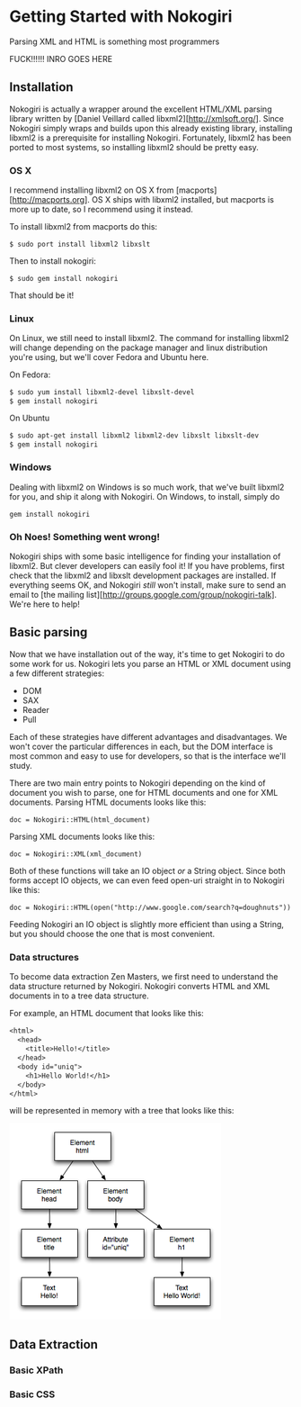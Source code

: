 # Getting Started with Nokogiri

Parsing XML and HTML is something most programmers 

FUCK!!!!!!  INRO GOES HERE

## Installation

Nokogiri is actually a wrapper around the excellent HTML/XML parsing library
written by [Daniel Veillard called libxml2][http://xmlsoft.org/].  Since
Nokogiri simply wraps and builds upon this already existing library,
installing libxml2 is a prerequisite for installing Nokogiri.  Fortunately,
libxml2 has been ported to most systems, so installing libxml2 should be
pretty easy.

### OS X

I recommend installing libxml2 on OS X from [macports][http://macports.org].
OS X ships with libxml2 installed, but macports is more up to date, so I
recommend using it instead.

To install libxml2 from macports do this:

    $ sudo port install libxml2 libxslt

Then to install nokogiri:

    $ sudo gem install nokogiri

That should be it!

### Linux

On Linux, we still need to install libxml2.  The command for installing
libxml2 will change depending on the package manager and linux distribution
you're using, but we'll cover Fedora and Ubuntu here.

On Fedora:

    $ sudo yum install libxml2-devel libxslt-devel
    $ gem install nokogiri

On Ubuntu

    $ sudo apt-get install libxml2 libxml2-dev libxslt libxslt-dev
    $ gem install nokogiri

### Windows

Dealing with libxml2 on Windows is so much work, that we've built libxml2 for
you, and ship it along with Nokogiri.  On Windows, to install, simply do

    gem install nokogiri

### Oh Noes!  Something went wrong!

Nokogiri ships with some basic intelligence for finding your installation of
libxml2.  But clever developers can easily fool it!  If you have problems,
first check that the libxml2 and libxslt development packages are installed.
If everything seems OK, and Nokogiri *still* won't install, make sure to send
an email to [the mailing list][http://groups.google.com/group/nokogiri-talk].
We're here to help!

## Basic parsing

Now that we have installation out of the way, it's time to get Nokogiri to do
some work for us.  Nokogiri lets you parse an HTML or XML document using a few
different strategies:

* DOM
* SAX
* Reader
* Pull

Each of these strategies have different advantages and disadvantages.  We
won't cover the particular differences in each, but the DOM interface is most
common and easy to use for developers, so that is the interface we'll study.

There are two main entry points to Nokogiri depending on the kind of document
you wish to parse, one for HTML documents and one for XML documents.  Parsing
HTML documents looks like this:

    doc = Nokogiri::HTML(html_document)

Parsing XML documents looks like this:

    doc = Nokogiri::XML(xml_document)

Both of these functions will take an IO object *or* a String object.  Since
both forms accept IO objects, we can even feed open-uri straight in to
Nokogiri like this:

    doc = Nokogiri::HTML(open("http://www.google.com/search?q=doughnuts"))

Feeding Nokogiri an IO object is slightly more efficient than using a String,
but you should choose the one that is most convenient.

### Data structures

To become data extraction Zen Masters, we first need to understand the data
structure returned by Nokogiri.  Nokogiri converts HTML and XML documents in
to a tree data structure.

For example, an HTML document that looks like this:

    <html>
      <head>
        <title>Hello!</title>
      </head>
      <body id="uniq">
        <h1>Hello World!</h1>
      </body>
    </html>

will be represented in memory with a tree that looks like this:

![HTML Tree](html_tree.png)

## Data Extraction

### Basic XPath

### Basic CSS
